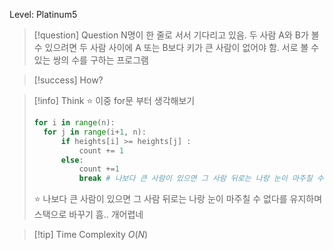 Level: Platinum5

> [!question] Question
> N명이 한 줄로 서서 기다리고 있음.
> 두 사람 A와 B가 볼 수 있으려면 두 사람 사이에 A 또는 B보다 키가 큰 사람이 없어야 함.
> 서로 볼 수 있는 쌍의 수를 구하는 프로그램

> [!success] How?

> [!info] Think
> ⭐️ 이중 for문 부터 생각해보기
>
> ```python
> for i in range(n):
> 	for j in range(i+1, n):
> 		if heights[i] >= heights[j] :
> 			count += 1
> 		else:
> 			count +=1
> 			break # 나보다 큰 사람이 있으면 그 사람 뒤로는 나랑 눈이 마주칠 수 없음.
> ```
>
> ⭐️ 나보다 큰 사람이 있으면 그 사람 뒤로는 나랑 눈이 마주칠 수 없다를 유지하며 스택으로 바꾸기
> 흠.. 개어렵네

> [!tip] Time Complexity
> $O(N)$
